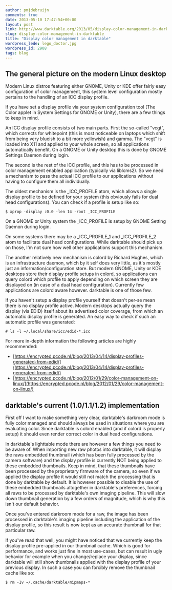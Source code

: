 ```yaml
---
author: pmjdebruijn
comments: true
date: 2013-05-10 17:47:54+00:00
layout: post
link: http://www.darktable.org/2013/05/display-color-management-in-darktable/
slug: display-color-management-in-darktable
title: "Display color management in darktable"
wordpress_lede: lego_doctor.jpg
wordpress_id: 2908
tags: blog
---
```


## The general picture on the modern Linux desktop

Modern Linux distros featuring either GNOME, Unity or KDE offer fairly easy configuration of color management, this system level configuration mostly pertains to the handling of an ICC display profile.

If you have set a display profile via your system configuration tool (The Color applet in System Settings for GNOME or Unity), there are a few things to keep in mind.

An ICC display profile consists of two main parts. First the so-called "vcgt", which corrects for whitepoint (this is most noticeable on laptops which shift from being very blueish to a bit more yellowish) and gamma. The "vcgt" is loaded into X11 and applied to your whole screen, so all applications automatically benefit. On a GNOME or Unity desktop this is done by GNOME Settings Daemon during login.

The second is the rest of the ICC profile, and this has to be processed in color management enabled application (typically via liblcms2). So we need a mechanism to pass the actual ICC profile to our applications without having to configure them all individually.

The oldest mechanism is the _ICC_PROFILE atom, which allows a single display profile to be defined for your system (this obviously fails for dual head configurations). You can check if a profile is setup like so:

    $ xprop -display :0.0 -len 14 -root _ICC_PROFILE

On a GNOME or Unity system the _ICC_PROFILE is setup by GNOME Setting Daemon during login.

On some systems there may be a _ICC_PROFILE_1 and _ICC_PROFILE_2 atom to facilitate dual head configurations. While darktable should pick up on those, I'm not sure how well other applications support this mechanism.

The another relatively new mechanism is colord by Richard Hughes, which is an infrastructure daemon, which by it self does very little, as it's mostly just an information/configuration store. But modern GNOME, Unity or KDE desktops store their display profile setups in colord, so applications can query colord which profile to apply depending on which screen they are displayed on (in case of a dual head configuration). Currently few applications are colord aware however. darktable is one of those few.

If you haven't setup a display profile yourself that doesn't per-se mean there is no display profile active. Modern desktops actually query the display (via EDID) itself about its advertised color coverage, from which an automatic display profile is generated. An easy way to check if such an automatic profile was generated:

    # ls -l ~/.local/share/icc/edid-*.icc

For more in-depth information the following articles are highly recommended:

* [https://encrypted.pcode.nl/blog/2013/04/14/display-profiles-generated-from-edid/](https://encrypted.pcode.nl/blog/2013/04/14/display-profiles-generated-from-edid/)
* [https://encrypted.pcode.nl/blog/2012/01/29/color-management-on-linux/](https://encrypted.pcode.nl/blog/2012/01/29/color-management-on-linux/)

## darktable's current (1.0/1.1/1.2) implementation

First off I want to make something very clear, darktable's darkroom mode is fully color managed and should always be used in situations where you are evaluating color. Since darktable is colord enabled (and if colord is properly setup) it should even render correct color in dual head configurations.

In darktable's lighttable mode there are however a few things you need to be aware of. When importing new raw photos into darktable, it will display the raws embedded thumbnail (which has been fully processed by the camera software) and the display profile is currently NOT being applied to these embedded thumbnails. Keep in mind, that these thumbnails have been processed by the proprietary firmware of the camera, so even if we applied the display profile it would still not match the processing that is done by darktable by default. It is however possible to disable the use of these embedded thumbnails altogether in darktable's preferences, forcing all raws to be processed by darktable's own imaging pipeline. This will slow down thumbnail generation by a few orders of magnitude, which is why this isn't our default behavior.

Once you've entered darkroom mode for a raw, the image has been processed in darktable's imaging pipeline including the application of the display profile, so this result is now kept as an accurate thumbnail for that particular raw.

If you've read that well, you might have noticed that we currently keep the display profile pre-applied in our thumbnail cache. Which is good for performance, and works just fine in most use-cases, but can result in ugly behavior for example when you change/replace your display, since darktable will still show thumbnails applied with the display profile of your previous display. In such a case you can forcibly remove the thumbnail cache like so:

    $ rm -Iv ~/.cache/darktable/mipmaps-*
